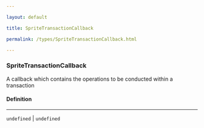 ```yaml
---

layout: default

title: SpriteTransactionCallback

permalink: /types/SpriteTransactionCallback.html

---
```


### SpriteTransactionCallback

A callback which contains the operations to be conducted within a transaction

#### Definition

---

`undefined` &#124; `undefined`

